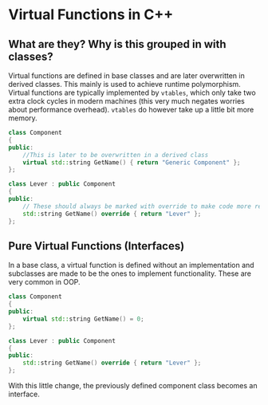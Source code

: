 # Virtual Functions in C++

## What are they? Why is this grouped in with classes?

Virtual functions are defined in base classes and are later overwritten in derived classes. This mainly is used to achieve runtime polymorphism. Virtual functions are typically implemented by `vtables`, which only take two extra clock cycles in modern machines (this very much negates worries about performance overhead). `vtables` do however take up a little bit more memory.

```cpp
class Component
{
public:
    //This is later to be overwritten in a derived class
    virtual std::string GetName() { return "Generic Component" };
};

class Lever : public Component
{
public:
    // These should always be marked with override to make code more readable
    std::string GetName() override { return "Lever" };
};
```

## Pure Virtual Functions (Interfaces)

In a base class, a virtual function is defined without an implementation and subclasses are made to be the ones to implement functionality. These are very common in OOP.

```cpp
class Component
{
public:
    virtual std::string GetName() = 0;
};

class Lever : public Component
{
public:
    std::string GetName() override { return "Lever" };
};
```

With this little change, the previously defined component class becomes an interface.
